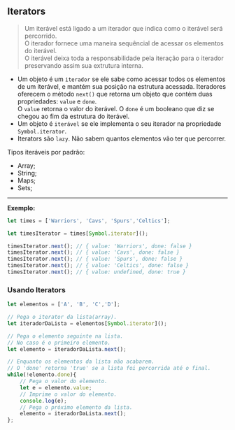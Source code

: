 ## Iterators

> Um iterável está ligado a um iterador que indica como o iterável será percorrido.  
O iterador fornece uma maneira sequêncial de acessar os elementos do iterável.  
O iterável deixa toda a responsabilidade pela iteração para o iterador preservando assim sua
extrutura interna.  
  
  
  
* Um objeto é um `iterador` se ele sabe como acessar todos os elementos de um iterável, 
e mantém sua posição na estrutura acessada.
Iteradores oferecem o método `next()` que retorna um objeto que contém duas propriedades: `value` e `done`.  
O `value` retorna o valor do iterável. O `done` é um booleano que diz se chegou ao fim da estrutura do iterável.  
* Um objeto é `iterável` se ele implementa o seu iterador na propriedade `Symbol.iterator`.
* Iterators são `lazy`. Não sabem quantos elementos vão ter que percorrer.  
  
Tipos iteráveis por padrão:
  * Array;  
  * String;  
  * Maps;  
  * Sets;  
  
  
  ----------------------------------------------------
  
**Exemplo:**
```js
let times = ['Warriors', 'Cavs', 'Spurs','Celtics'];

let timesIterator = times[Symbol.iterator]();

timesIterator.next(); // { value: 'Warriors', done: false }
timesIterator.next(); // { value: 'Cavs', done: false }
timesIterator.next(); // { value: 'Spurs', done: false }
timesIterator.next(); // { value: 'Celtics', done: false }
timesIterator.next(); // { value: undefined, done: true }

```

### Usando Iterators

```js
let elementos = ['A', 'B', 'C','D'];

// Pega o iterator da lista(array).
let iteradorDaLista = elementos[Symbol.iterator]();

// Pega o elemento seguinte na lista.
// No caso é o primeiro elemento.
let elemento = iteradorDaLista.next();

// Enquanto os elementos da lista não acabarem.
// O 'done' retorna 'true' se a lista foi percorrida até o final.
while(!elemento.done){
    // Pega o valor do elemento.
    let e = elemento.value;
    // Imprime o valor do elemento.
    console.log(e);
    // Pega o próximo elemento da lista.
    elemento = iteradorDaLista.next();
};


```
